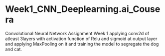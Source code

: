 # Week1_CNN_Deeplearning.ai_Cousera



Convolutional Neural Network Assignment Week 1 applying conv2d of atleast 3layers with activation function of Relu and sigmoid at output layer and applying MaxPooling on it and training the model to segregate the dog and cat.
